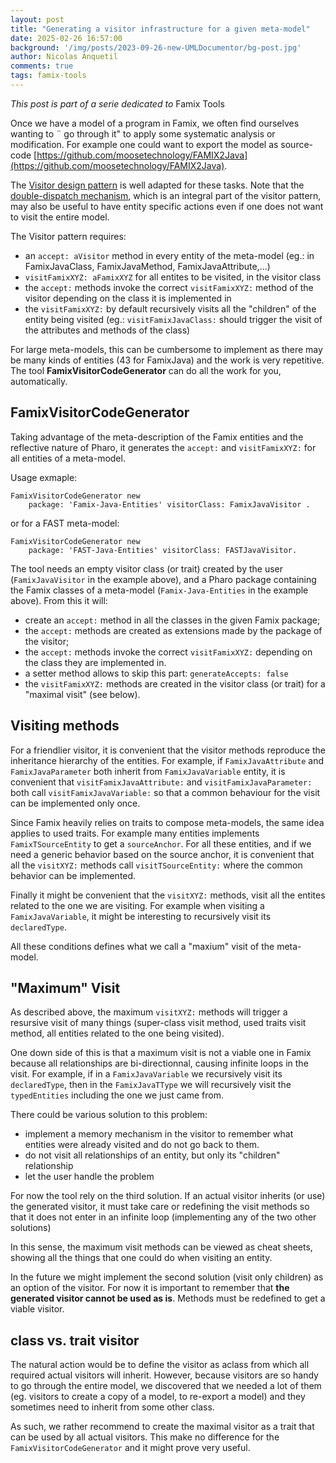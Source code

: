 ```yaml
---
layout: post
title: "Generating a visitor infrastructure for a given meta-model"
date: 2025-02-26 16:57:00
background: '/img/posts/2023-09-26-new-UMLDocumentor/bg-post.jpg'
author: Nicolas Anquetil
comments: true
tags: famix-tools
---
```


*This post is part of a serie dedicated to* Famix Tools

Once we have a model of a program in Famix, we often find ourselves wanting to ¨ go through it" to apply some systematic analysis or modification.
For example one could want to export the model as source-code [https://github.com/moosetechnology/FAMIX2Java](https://github.com/moosetechnology/FAMIX2Java).

The [Visitor design pattern](https://en.wikipedia.org/wiki/Visitor_pattern) is well adapted for these tasks.
Note that the [double-dispatch mechanism](https://en.wikipedia.org/wiki/Double_dispatch), which is an integral part of the visitor pattern, may also be useful to have entity specific actions even if one does not want to visit the entire model.

The Visitor pattern requires:
- an `accept: aVisitor` method in every entity of the meta-model (eg.: in FamixJavaClass, FamixJavaMethod, FamixJavaAttribute,...)
- `visitFamixXYZ: aFamixXYZ` for all entites to be visited, in the visitor class
- the `accept:` methods invoke the correct `visitFamixXYZ:` method of the visitor depending on the class it is implemented in
- the `visitFamixXYZ:` by default recursively visits all the "children" of the entity being visited (eg.: `visitFamixJavaClass:` should trigger the visit of the attributes and methods of the class)

For large meta-models, this can be cumbersome to implement as there may be many kinds of entities (43 for FamixJava) and the work is very repetitive.
The tool **FamixVisitorCodeGenerator** can do all the work for you, automatically.

## FamixVisitorCodeGenerator

Taking advantage of the meta-description of the Famix entities and the reflective nature of Pharo, it generates the `accept:` and  `visitFamixXYZ:` for all entities of a meta-model.

Usage exmaple:
```smalltalk
FamixVisitorCodeGenerator new
	package: 'Famix-Java-Entities' visitorClass: FamixJavaVisitor .
```

or for a FAST meta-model:
```smalltalk
FamixVisitorCodeGenerator new
	package: 'FAST-Java-Entities' visitorClass: FASTJavaVisitor.
```

The tool needs an empty visitor class (or trait) created by the user (`FamixJavaVisitor` in the example above), and a Pharo package containing the Famix classes of a meta-model (`Famix-Java-Entities` in the example above).
From this it will:
- create an  `accept:` method in all the classes in the given Famix package;
- the  `accept:` methods are created as extensions made by the package of the visitor;
- the `accept:` methods invoke the correct  `visitFamixXYZ:` depending on the class they are implemented in.
- a setter method allows to skip this part: `generateAccepts: false`
- the  `visitFamixXYZ:` methods are created in the visitor class (or trait) for a "maximal visit" (see below).

## Visiting methods

For a friendlier visitor, it is convenient that the visitor methods reproduce the inheritance hierarchy of the entities.
For example, if `FamixJavaAttribute` and `FamixJavaParameter` both inherit from  `FamixJavaVariable` entity, it is convenient that `visitFamixJavaAttribute:` and `visitFamixJavaParameter:` both call `visitFamixJavaVariable:` so that a common behaviour for the visit can be implemented only once.

Since Famix heavily relies on traits to compose meta-models, the same idea applies to used traits.
For example many entities implements `FamixTSourceEntity` to  get a `sourceAnchor`.
For all these entities, and if we need a generic behavior based on the source anchor, it is convenient that all the `visitXYZ:` methods call `visitTSourceEntity:` where the common behavior can be implemented.

Finally it might be convenient that the `visitXYZ:` methods, visit all the entites related to the one we are visiting.
For example when visiting a `FamixJavaVariable`, it might be interesting to recursively visit its `declaredType`.

All these conditions defines what we call a "maxium" visit of the meta-model.

## "Maximum" Visit

As described above, the maximum  `visitXYZ:` methods will trigger a resursive visit of many things (super-class visit method, used traits visit method, all entities related to the one being visited).

One down side of this is that a maximum visit is not a viable one in Famix because all relationships are bi-directionnal, causing infinite loops in the visit.
For example, if in a  `FamixJavaVariable` we recursively visit its `declaredType`, then in the `FamixJavaTType` we will recursively visit the `typedEntities` including the one we just came from.

There could be various solution to this problem:
- implement a memory mechanism in the visitor to remember what entities were already visited and do not go back to them.
- do not visit all relationships of an entity, but only its "children" relationship
- let the user handle the problem

For now the tool rely on the third solution.
If an actual visitor inherits (or use) the generated visitor, it must take care or redefining the visit methods so that it does not enter in an infinite loop (implementing any of the two other solutions)

In this sense, the maximum visit methods can be viewed as cheat sheets, showing all the things that one could do when visiting an entity.

In the future we might implement the second solution (visit only children) as an option of the visitor.
For now it is important to remember that **the generated visitor cannot be used as is**.
Methods must be redefined to get a viable visitor.

## class vs. trait visitor

The natural action would be to define the visitor as aclass from which all required actual visitors will inherit.
However, because visitors are so handy to go through the entire model, we discovered that we needed a lot of them (eg. visitors to create a copy of a model, to re-export a model) and they sometimes need to inherit from some other class.

As such, we rather recommend to create the maximal visitor as a trait that can be used by all actual visitors.
This make no difference for the `FamixVisitorCodeGenerator` and it might prove very useful.
